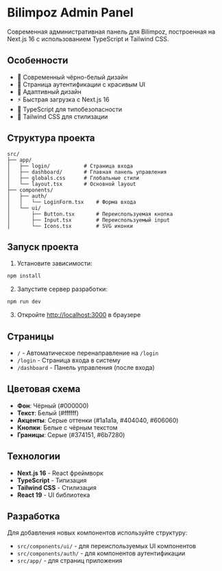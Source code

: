# Bilimpoz Admin Panel

Современная административная панель для Bilimpoz, построенная на Next.js 16 с использованием TypeScript и Tailwind CSS.

## Особенности

- 🎨 Современный чёрно-белый дизайн
- 🔐 Страница аутентификации с красивым UI
- 📱 Адаптивный дизайн
- ⚡ Быстрая загрузка с Next.js 16
- 🎯 TypeScript для типобезопасности
- 🎨 Tailwind CSS для стилизации

## Структура проекта

```
src/
├── app/
│   ├── login/           # Страница входа
│   ├── dashboard/       # Главная панель управления
│   ├── globals.css      # Глобальные стили
│   └── layout.tsx       # Основной layout
├── components/
│   ├── auth/
│   │   └── LoginForm.tsx    # Форма входа
│   └── ui/
│       ├── Button.tsx       # Переиспользуемая кнопка
│       ├── Input.tsx        # Переиспользуемый input
│       └── Icons.tsx        # SVG иконки
```

## Запуск проекта

1. Установите зависимости:
```bash
npm install
```

2. Запустите сервер разработки:
```bash
npm run dev
```

3. Откройте [http://localhost:3000](http://localhost:3000) в браузере

## Страницы

- `/` - Автоматическое перенаправление на `/login`
- `/login` - Страница входа в систему
- `/dashboard` - Панель управления (после входа)

## Цветовая схема

- **Фон**: Чёрный (#000000)
- **Текст**: Белый (#ffffff)
- **Акценты**: Серые оттенки (#1a1a1a, #404040, #606060)
- **Кнопки**: Белые с чёрным текстом
- **Границы**: Серые (#374151, #6b7280)

## Технологии

- **Next.js 16** - React фреймворк
- **TypeScript** - Типизация
- **Tailwind CSS** - Стилизация
- **React 19** - UI библиотека

## Разработка

Для добавления новых компонентов используйте структуру:
- `src/components/ui/` - для переиспользуемых UI компонентов
- `src/components/auth/` - для компонентов аутентификации
- `src/app/` - для страниц приложения
